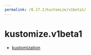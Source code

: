 ```yaml
---
permalink: /0.17.2/kustomize/v1beta1/
---
```


# kustomize.v1beta1



* [kustomization](kustomization.md)
